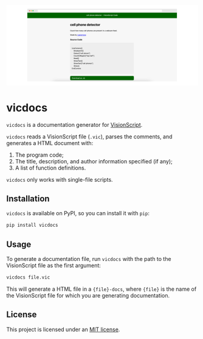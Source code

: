 ![A program documented with vicdocs](https://github.com/capjamesg/vicdocs/blob/main/vicdocs.png?raw=true)

# vicdocs

`vicdocs` is a documentation generator for [VisionScript](https://visionscript.dev).

`vicdocs` reads a VisionScript file (`.vic`), parses the comments, and generates a HTML document with:

1. The program code;
2. The title, description, and author information specified (if any);
3. A list of function definitions.

`vicdocs` only works with single-file scripts.

## Installation

`vicdocs` is available on PyPI, so you can install it with `pip`:

```bash
pip install vicdocs
```

## Usage

To generate a documentation file, run `vicdocs` with the path to the VisionScript file as the first argument:

```bash
vicdocs file.vic
```

This will generate a HTML file in a `{file}-docs`, where `{file}` is the name of the VisionScript file for which you are generating documentation.

## License

This project is licensed under an [MIT license](LICENSE).